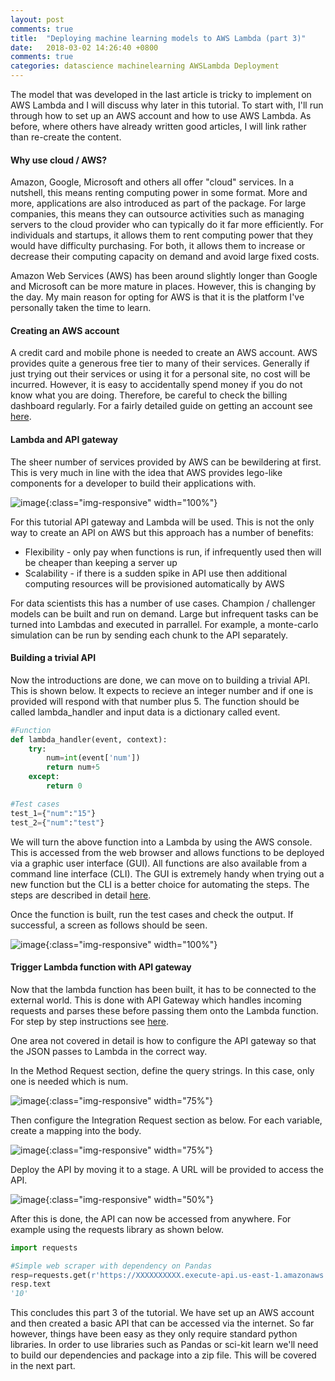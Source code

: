 ```yaml
---
layout: post
comments: true
title:  "Deploying machine learning models to AWS Lambda (part 3)"
date:   2018-03-02 14:26:40 +0800
comments: true
categories: datascience machinelearning AWSLambda Deployment
---
```


The model that was developed in the last article is tricky to implement on AWS Lambda and I will discuss why later in this tutorial. To start with, I'll run through how to set up an AWS account and how to use AWS Lambda. As before, where others have already written good articles, I will link rather than re-create the content.

#### Why use cloud / AWS?
Amazon, Google, Microsoft and others all offer "cloud" services. In a nutshell, this means renting computing power in some format. More and more, applications are also introduced as part of the package. For large companies, this means they can outsource activities such as managing servers to the cloud provider who can typically do it far more efficiently. For individuals and startups, it allows them to rent computing power that they would have difficulty purchasing. For both, it allows 
them to increase or decrease their computing capacity on demand and avoid large fixed costs.

Amazon Web Services (AWS) has been around slightly longer than Google and Microsoft can be more mature in places. However, this is changing by the day. My main reason for opting for AWS is that it is the platform I've personally taken the time to learn.


#### Creating an AWS account

A credit card and mobile phone is needed to create an AWS account. AWS provides quite a generous free tier to many of their services. Generally if just trying out their services or using it for a personal site, no cost will be incurred. However, it is easy to accidentally spend money if you do not know what you are doing. Therefore, be careful to check the billing dashboard regularly. For a fairly detailed guide on getting an account see [here](https://tonyredhead.com/amazon-s3/create-aws-account).


#### Lambda and API gateway
The sheer number of services provided by AWS can be bewildering at first. This is very much in line with the idea that AWS provides lego-like components for a developer to build their applications with. 

![image]({{site.url}}/assets/aws_products.png){:class="img-responsive" width="100%"}

For this tutorial API gateway and Lambda will be used. This is not the only way to create an API on AWS but this approach has a number of benefits:
- Flexibility - only pay when functions is run, if infrequently used then will be cheaper than keeping a server up
- Scalability - if there is a sudden spike in API use then additional computing resources will be provisioned automatically by AWS

For data scientists this has a number of use cases. Champion / challenger models can be built and run on demand. Large but infrequent tasks can be turned into Lambdas and executed in parrallel. For example, a monte-carlo simulation can be run by sending each chunk to the API separately.

#### Building a trivial API
Now the introductions are done, we can move on to building a trivial API. This is shown below. It expects to recieve an integer number and if one is provided will respond with that number plus 5. The function should be called lambda_handler and input data is a dictionary called event.


```python
#Function
def lambda_handler(event, context):
    try:
        num=int(event['num'])
        return num+5
    except:
        return 0

#Test cases
test_1={"num":"15"}
test_2={"num":"test"}
```

We will turn the above function into a Lambda by using the AWS console. This is accessed from the web browser and allows functions to be deployed via a graphic user interface (GUI). All functions are also available from a command line interface (CLI). The GUI is extremely handy when trying out a new function but the CLI is a better choice for automating the steps. The steps are described in detail [here](https://www.fullstackpython.com/blog/aws-lambda-python-3-6.html).

Once the function is built, run the test cases and check the output. If successful, a screen as follows should be seen.

![image]({{site.url}}/assets/aws_lambda.png){:class="img-responsive" width="100%"}

#### Trigger Lambda function with API gateway
Now that the lambda function has been built, it has to be connected to the external world. This is done with API Gateway which handles incoming requests and parses these before passing them onto the Lambda function. For step by step instructions see [here](http://sebastianpatten.com/api-tutorial-amazon-api-gateway-part-2/#creating-api-gateway).

One area not covered in detail is how to configure the API gateway so that the JSON passes to Lambda in the correct way. 

In the Method Request section, define the query strings. In this case, only one is needed which is num.

![image]({{site.url}}/assets/aws_method_request.png){:class="img-responsive" width="75%"}

Then configure the Integration Request section as below. For each variable, create a mapping into the body.

![image]({{site.url}}/assets/aws_integration_request.png){:class="img-responsive" width="75%"}

Deploy the API by moving it to a stage. A URL will be provided to access the API.

![image]({{site.url}}/assets/aws_stage_deploy.png){:class="img-responsive" width="50%"}

After this is done, the API can now be accessed from anywhere. For example using the requests library as shown below.

```python
import requests

#Simple web scraper with dependency on Pandas
resp=requests.get(r'https://XXXXXXXXXX.execute-api.us-east-1.amazonaws.com/PRD/addfive',params={"num":"5"})
resp.text
'10'
```

This concludes this part 3 of the tutorial. We have set up an AWS account and then created a basic API that can be accessed via the internet. So far however, things have been easy as they only require standard python libraries. In order to use libraries such as Pandas or sci-kit learn we'll need to build our dependencies and package into a zip file. This will be covered in the next part.